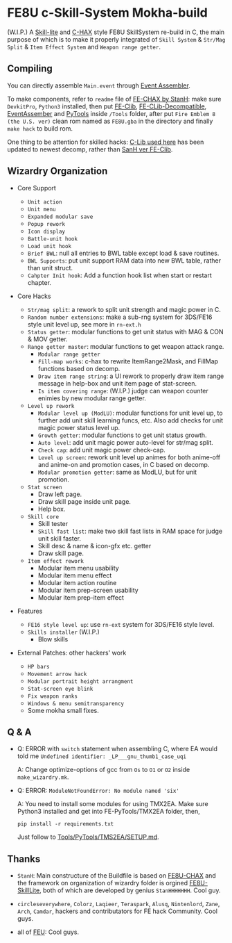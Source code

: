 # FE8U c-Skill-System Mokha-build

(W.I.P.) A [Skill-lite](https://github.com/StanHash/SkillsLite.git) and [C-HAX](https://github.com/StanHash/FE-CHAX.git) style FE8U SkillSystem re-build in C, the main purpose of which is to make it properly integrated of `Skill System` & `Str/Mag Split` & `Item Effect System` and `Weapon range getter`.

## Compiling
You can directly assemble `Main.event` through [Event Assembler](https://github.com/StanHash/EventAssembler.git). 

To make components, refer to `readme` file of [FE-CHAX by StanH](https://github.com/StanHash/FE-CHAX.git): make sure `DevkitPro`, `Python3` installed, then put [FE-Clib](https://github.com/StanHash/FE-CLib.git), [FE-CLib-Decompatible](https://github.com/boviex/FE-CLib-Decompatible.git), [EventAssember](https://github.com/StanHash/EventAssembler/releases/tag/1.0) and [PyTools](https://github.com/StanHash/FE-PyTools.git) inside `/Tools` folder, after put `Fire Emblem 8 (the U.S. ver)` clean rom named as `FE8U.gba` in the directory and finally `make hack` to build rom.

One thing to be attention for skilled hacks: [C-Lib used here](https://github.com/MokhaLeee/FE-CLib-Mokha.git) has been updated to newest decomp, rather than [SanH ver FE-Clib](https://github.com/StanHash/FE-CLib.git).


## Wizardry Organization


* Core Support

	* `Unit action`
	* `Unit menu`
	* `Expanded modular save`
	* `Popup rework`
	* `Icon display`
	* `Battle-unit hook`
	* `Load unit hook`
	* `Brief BWL`:  null all entries to BWL table except load & save routines. 
	* `BWL Supports`:  put unit support RAM data into new BWL table, rather than unit struct. 
	* `Cahpter Init hook`: Add a function hook list when start or restart chapter.
	
	
	
* Core Hacks

	* `Str/mag split`: a rework to split unit strength and magic power in C.
	* `Random number extensions`: make a sub-rng system for 3DS/FE16 style unit level up, see more in `rn-ext.h`
	* `Status getter`: modular functions to get unit status with MAG & CON & MOV getter.
	* `Range getter master`: modular functions to get weapon attack range.
		* `Modular range getter`
		* `Fill-map works`: c-hax to rewrite ItemRange2Mask, and FillMap functions based on decomp.
		* `Draw item range string`: a UI rework to properly draw item range message in help-box and unit item page of stat-screen.
		* `Is item covering range`: (W.I.P.) judge can weapon counter enimies by new modular range getter.
	* `Level up rework`
		* `Modular level up (ModLU)`: modular functions for unit level up, to further add unit skill learning funcs, etc. Also add checks for unit magic power status level up.
		* `Growth getter`: modular functions to get unit status growth.
		* `Auto level`: add unit magic power auto-level for str/mag split.
		* `Check cap`:  add unit magic power check-cap.
		* `Level up screen`: rework unit level up animes for both anime-off and anime-on and promotion cases, in C based on decomp.
		* `Modular promotion getter`: same as ModLU, but for unit promotion.
	* `Stat screen`
		* Draw left page.
		* Draw skill page inside unit page.
		* Help box.
	* `Skill core`
		* Skill tester
		* `Skill fast list`: make two skill fast lists in RAM space for judge unit skill faster.
		* Skill desc & name & icon-gfx etc. getter
		* Draw skill page.
	* `Item effect rework`
		* Modular item menu usability
		* Modular item menu effect
		* Modular item action routine
		* Modular item prep-screen usability
		* Modular item prep-item effect
		
		
		
* Features

	* `FE16 style level up`: use `rn-ext` system for 3DS/FE16 style level.
	* `Skills installer` (W.I.P.)
		* Blow skills
	
	
* External Patches: other hackers' work

	* `HP bars`
	* `Movement arrow hack`
	* `Modular portrait height arrangment`
	* `Stat-screen eye blink`
	* `Fix weapon ranks`
	* `Windows & menu semitransparency`
	* Some mokha small fixes.

	
## Q & A
- Q: ERROR with `switch` statement when assembling C, where EA would told me `Undefined identifier: _LP___gnu_thumb1_case_uqi`

	A: Change optimize-options of gcc from `Os` to `O1` or `O2` inside `make_wizardry.mk`.

- Q: ERROR: `ModuleNotFoundError: No module named 'six'`

	A: You need to install some modules for using TMX2EA. Make sure Python3 installed and get into FE-PyTools/TMX2EA folder, then, 
	
	```pip install -r requirements.txt```
	
	Just follow to [Tools/PyTools/TMS2EA/SETUP.md](https://github.com/StanHash/tmx2ea/blob/c77111a9c7a13208a2afb0984b253fa84df79479/SETUP.md).
## Thanks
- `StanH`: Main constructure of the Buildfile is based on [FE8U-CHAX](https://github.com/StanHash/FE-CHAX.git) and the framework on organization of wizardry folder is orgined [FE8U-SkillLite](https://github.com/StanHash/SkillsLite.git), both of which are developed by genius `StanHHHHHHH`. Cool guy.

- `circleseverywhere`, `Colorz`, `Laqieer`, `Teraspark`, `Alusq`, `Nintenlord`, `Zane`, `Arch`, `Camdar`, hackers and contributators for FE hack Community. Cool guys.

- all of [FEU](https://feuniverse.us/): Cool guys.